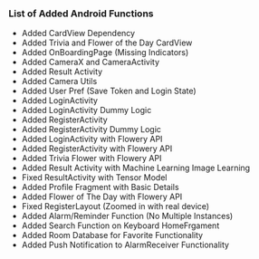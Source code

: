 ### List of Added Android Functions
* Added CardView Dependency
* Added Trivia and Flower of the Day CardView
* Added OnBoardingPage (Missing Indicators)
* Added CameraX and CameraActivity
* Added Result Activity
* Added Camera Utils
* Added User Pref (Save Token and Login State)
* Added LoginActivity 
* Added LoginActivity Dummy Logic
* Added RegisterActivity
* Added RegisterActivity Dummy Logic
* Added LoginActivity with Flowery API
* Added RegisterActivity with Flowery API
* Added Trivia Flower with Flowery API
* Added Result Activity with Machine Learning Image Learning
* Fixed ResultActivity with Tensor Model
* Added Profile Fragment with Basic Details
* Added Flower of The Day with Flowery API
* Fixed RegisterLayout (Zoomed in with real device)
* Added Alarm/Reminder Function (No Multiple Instances)
* Added Search Function on Keyboard HomeFrgament
* Added Room Database for Favorite Functionality
* Added Push Notification to AlarmReceiver Functionality
